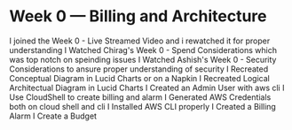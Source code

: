 # Week 0 — Billing and Architecture
I joined the Week 0 - Live Streamed Video and i rewatched it for proper understanding
I Watched Chirag's Week 0 - Spend Considerations which was top notch on speinding issues
I Watched Ashish's Week 0 - Security Considerations to ansure proper understanding of security
I Recreated Conceptual Diagram in Lucid Charts or on a Napkin
I Recreated Logical Architectual Diagram in Lucid Charts
I Created an Admin User with aws cli
I Use CloudShell to create billing and alarm
I Generated AWS Credentials both on cloud shell and cli
I Installed AWS CLI properly
I Created a Billing Alarm
I Create a Budget